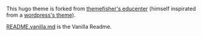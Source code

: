 
This hugo theme is forked from [themefisher's educenter](https://themefisher.com/products/education-template/) (himself
inspirated from a [wordpress's theme](https://sparklewpthemes.com/wordpress-themes/education-wordpress-theme/)).

[README.vanilla.md](README.vanilla.md) is the Vanilla Readme.
